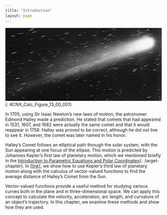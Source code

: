```yaml
---
title: "Introduction"
layout: page
---
```



<?cnx.eoc class="key-equations" title="Key Equations"?>

<?cnx.eoc class="key-concepts" title="Key Concepts"?>

<?cnx.eoc class="review-exercises" title="Review Exercises"?>

<?cnx.eoc class="practice-test" title="Practice Test"?>

<?cnx.answers class="try"?>

<?cnx.answers class="checkpoint"?>

<?cnx.answers class="section-exercises"?>

 ![This is a picture of Halley&#x2019;s Comet. It is a bright ball of light towards the right of the picture with a tail of trailing light. There are also stars throughout the picture.](../resources/CNX_Calc_Figure_13_00_001.jpg "Halley&#x2019;s Comet appeared in view of Earth in 1986 and will appear again in 2061."){: #CNX_Calc_Figure_13_00_001}

In 1705, using Sir Isaac Newton’s new laws of motion, the astronomer Edmond Halley made a prediction. He stated that comets that had appeared in 1531, 1607, and 1682 were actually the same comet and that it would reappear in 1758. Halley was proved to be correct, although he did not live to see it. However, the comet was later named in his honor.

Halley’s Comet follows an elliptical path through the solar system, with the Sun appearing at one focus of the ellipse. This motion is predicted by Johannes Kepler’s first law of planetary motion, which we mentioned briefly in the [Introduction to Parametric Equations and Polar Coordinates](/m53831){: .target-chapter}. In [\[link\]](/m53930#fs-id1169737857156), we show how to use Kepler’s third law of planetary motion along with the calculus of vector-valued functions to find the average distance of Halley’s Comet from the Sun.

Vector-valued functions provide a useful method for studying various curves both in the plane and in three-dimensional space. We can apply this concept to calculate the velocity, acceleration, arc length, and curvature of an object’s trajectory. In this chapter, we examine these methods and show how they are used.

